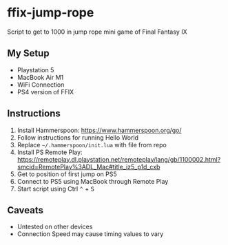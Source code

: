 # ffix-jump-rope
Script to get to 1000 in jump rope mini game of Final Fantasy IX

## My Setup
- Playstation 5
- MacBook Air M1
- WiFi Connection
- PS4 version of FFIX

## Instructions

1. Install Hammerspoon: https://www.hammerspoon.org/go/
2. Follow instructions for running Hello World
3. Replace `~/.hammerspoon/init.lua` with file from repo
4. Install PS Remote Play: https://remoteplay.dl.playstation.net/remoteplay/lang/gb/1100002.html?smcid=RemotePlay%3ADL_Mac#title_iz5_p1d_cxb
5. Get to position of first jump on PS5
6. Connect to PS5 using MacBook through Remote Play
7. Start script using Ctrl <kbd>⌃</kbd> + <kbd>S</kbd>

## Caveats
- Untested on other devices
- Connection Speed may cause timing values to vary
